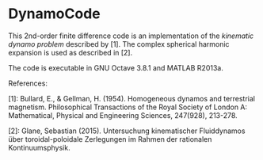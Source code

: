 # DynamoCode
This 2nd-order finite difference code is an implementation of the *kinematic dynamo problem* described by [1]. The complex spherical harmonic expansion is used as described in [2].

The code is executable in GNU Octave 3.8.1 and MATLAB R2013a. 

References:

[1]: Bullard, E., & Gellman, H. (1954). Homogeneous dynamos and terrestrial magnetism. Philosophical Transactions of the Royal Society of London A: Mathematical, Physical and Engineering Sciences, 247(928), 213-278.

[2]: Glane, Sebastian (2015). Untersuchung kinematischer Fluiddynamos über toroidal-poloidale Zerlegungen im Rahmen der rationalen Kontinuumsphysik.
